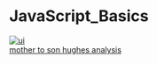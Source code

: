 # JavaScript_Basics

<a href="https://ibb.co/YQN27BQ"><img src="https://i.ibb.co/Rbg2pTb/ui.png" alt="ui" border="0"></a><br /><a target='_blank' href='https://poetandpoem.com/analysis-mother-son-langston-hughes'>mother to son hughes analysis</a><br />

